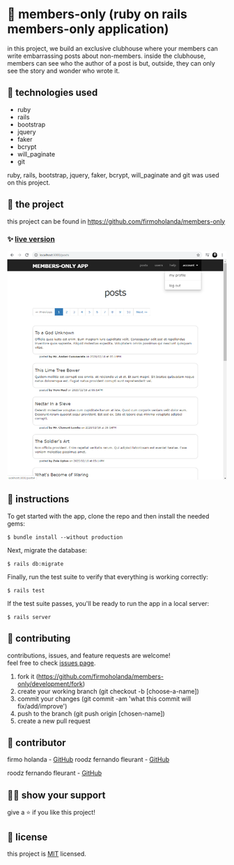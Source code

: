 # 📃 members-only (ruby on rails members-only application)

in this project, we build an exclusive clubhouse where your members can write embarrassing posts about non-members. inside the clubhouse, members can see who the author of a post is but, outside, they can only see the story and wonder who wrote it.



## 📡 technologies used

- ruby
- rails
- bootstrap
- jquery
- faker
- bcrypt
- will_paginate
- git

ruby, rails, bootstrap, jquery, faker, bcrypt, will_paginate and git was used on this project.



## 🚀 the project

this project can be found in https://github.com/firmoholanda/members-only


### ✨ [live version](https://members-only-firmoholanda.herokuapp.com/)

<a href="https://members-only-firmoholanda.herokuapp.com/" target="_blank">
    <img alt="page animation" src="https://github.com/firmoholanda/members-only/blob/development/app/assets/images/screenshot.png"/>
</a>



## 🔨 instructions

To get started with the app, clone the repo and then install the needed gems:

```
$ bundle install --without production
```

Next, migrate the database:

```
$ rails db:migrate
```

Finally, run the test suite to verify that everything is working correctly:

```
$ rails test
```

If the test suite passes, you'll be ready to run the app in a local server:

```
$ rails server
```



## 🤝 contributing

contributions, issues, and feature requests are welcome!<br/>feel free to check [issues page](hhttps://github.com/firmoholanda/members-only/development/issues).

1. fork it (https://github.com/firmoholanda/members-only/development/fork)
2. create your working branch (git checkout -b [choose-a-name])
3. commit your changes (git commit -am 'what this commit will fix/add/improve')
4. push to the branch (git push origin [chosen-name])
5. create a new pull request



## 🤖 contributor

firmo holanda - [GitHub](https://github.com/firmoholanda)
roodz fernando fleurant - [GitHub](https://github.com/roodzfernando)

roodz fernando fleurant - [GitHub](https://github.com/roodzfernando)



## 🙋‍♂ show your support

give a ⭐️ if you like this project!



## 📝 license

this project is [MIT](https://github.com/firmoholanda/members-only/development/license.txt) licensed.
